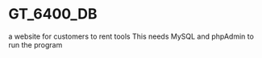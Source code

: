 # GT_6400_DB
a website for customers to rent tools
This needs MySQL and phpAdmin to run the program
